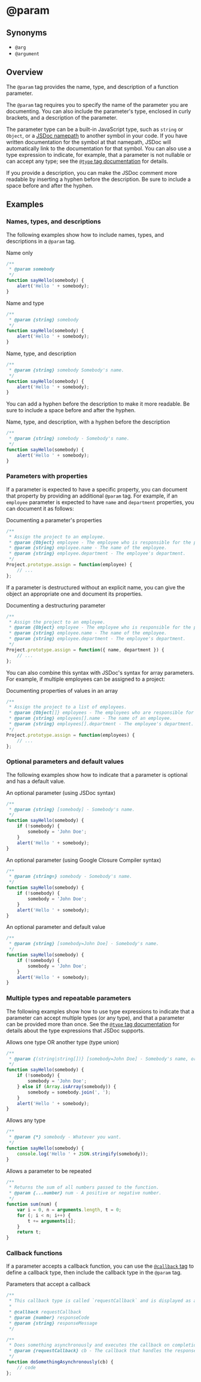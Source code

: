# @param

## Synonyms

-   `@arg`
-   `@argument`

## Overview

The `@param` tag provides the name, type, and description of a function parameter.

The `@param` tag requires you to specify the name of the parameter you are documenting. You can also include the parameter's type, enclosed in curly brackets, and a description of the parameter.

The parameter type can be a built-in JavaScript type, such as `string` or `Object`, or a [JSDoc namepath](https://jsdoc.app/about-namepaths.html) to another symbol in your code. If you have written documentation for the symbol at that namepath, JSDoc will automatically link to the documentation for that symbol. You can also use a type expression to indicate, for example, that a parameter is not nullable or can accept any type; see the [`@type` tag documentation](https://jsdoc.app/tags-type.html) for details.

If you provide a description, you can make the JSDoc comment more readable by inserting a hyphen before the description. Be sure to include a space before and after the hyphen.

## Examples

### Names, types, and descriptions

The following examples show how to include names, types, and descriptions in a `@param` tag.

Name only

```javascript
/**
 * @param somebody
 */
function sayHello(somebody) {
    alert('Hello ' + somebody);
}
```

Name and type

```javascript
/**
 * @param {string} somebody
 */
function sayHello(somebody) {
    alert('Hello ' + somebody);
}
```

Name, type, and description

```javascript
/**
 * @param {string} somebody Somebody's name.
 */
function sayHello(somebody) {
    alert('Hello ' + somebody);
}
```

You can add a hyphen before the description to make it more readable. Be sure to include a space before and after the hyphen.

Name, type, and description, with a hyphen before the description

```javascript
/**
 * @param {string} somebody - Somebody's name.
 */
function sayHello(somebody) {
    alert('Hello ' + somebody);
}
```

### Parameters with properties

If a parameter is expected to have a specific property, you can document that property by providing an additional `@param` tag. For example, if an `employee` parameter is expected to have `name` and `department` properties, you can document it as follows:

Documenting a parameter's properties

```javascript
/**
 * Assign the project to an employee.
 * @param {Object} employee - The employee who is responsible for the project.
 * @param {string} employee.name - The name of the employee.
 * @param {string} employee.department - The employee's department.
 */
Project.prototype.assign = function(employee) {
    // ...
};
```

If a parameter is destructured without an explicit name, you can give the object an appropriate one and document its properties.

Documenting a destructuring parameter

```javascript
/**
 * Assign the project to an employee.
 * @param {Object} employee - The employee who is responsible for the project.
 * @param {string} employee.name - The name of the employee.
 * @param {string} employee.department - The employee's department.
 */
Project.prototype.assign = function({ name, department }) {
    // ...
};
```

You can also combine this syntax with JSDoc's syntax for array parameters. For example, if multiple employees can be assigned to a project:

Documenting properties of values in an array

```javascript
/**
 * Assign the project to a list of employees.
 * @param {Object[]} employees - The employees who are responsible for the project.
 * @param {string} employees[].name - The name of an employee.
 * @param {string} employees[].department - The employee's department.
 */
Project.prototype.assign = function(employees) {
    // ...
};
```

### Optional parameters and default values

The following examples show how to indicate that a parameter is optional and has a default value.

An optional parameter (using JSDoc syntax)

```javascript
/**
 * @param {string} [somebody] - Somebody's name.
 */
function sayHello(somebody) {
    if (!somebody) {
        somebody = 'John Doe';
    }
    alert('Hello ' + somebody);
}
```

An optional parameter (using Google Closure Compiler syntax)

```javascript
/**
 * @param {string=} somebody - Somebody's name.
 */
function sayHello(somebody) {
    if (!somebody) {
        somebody = 'John Doe';
    }
    alert('Hello ' + somebody);
}
```

An optional parameter and default value

```javascript
/**
 * @param {string} [somebody=John Doe] - Somebody's name.
 */
function sayHello(somebody) {
    if (!somebody) {
        somebody = 'John Doe';
    }
    alert('Hello ' + somebody);
}
```

### Multiple types and repeatable parameters

The following examples show how to use type expressions to indicate that a parameter can accept multiple types (or any type), and that a parameter can be provided more than once. See the [`@type` tag documentation](https://jsdoc.app/tags-type.html) for details about the type expressions that JSDoc supports.

Allows one type OR another type (type union)

```javascript
/**
 * @param {(string|string[])} [somebody=John Doe] - Somebody's name, or an array of names.
 */
function sayHello(somebody) {
    if (!somebody) {
        somebody = 'John Doe';
    } else if (Array.isArray(somebody)) {
        somebody = somebody.join(', ');
    }
    alert('Hello ' + somebody);
}
```

Allows any type

```javascript
/**
 * @param {*} somebody - Whatever you want.
 */
function sayHello(somebody) {
    console.log('Hello ' + JSON.stringify(somebody));
}
```

Allows a parameter to be repeated

```javascript
/**
 * Returns the sum of all numbers passed to the function.
 * @param {...number} num - A positive or negative number.
 */
function sum(num) {
    var i = 0, n = arguments.length, t = 0;
    for (; i < n; i++) {
        t += arguments[i];
    }
    return t;
}
```

### Callback functions

If a parameter accepts a callback function, you can use the [`@callback` tag](https://jsdoc.app/tags-callback.html) to define a callback type, then include the callback type in the `@param` tag.

Parameters that accept a callback

```javascript
/**
 * This callback type is called `requestCallback` and is displayed as a global symbol.
 *
 * @callback requestCallback
 * @param {number} responseCode
 * @param {string} responseMessage
 */

/**
 * Does something asynchronously and executes the callback on completion.
 * @param {requestCallback} cb - The callback that handles the response.
 */
function doSomethingAsynchronously(cb) {
    // code
};
```